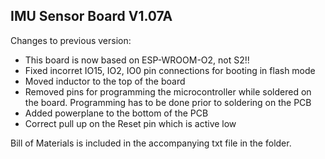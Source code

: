 ## IMU Sensor Board V1.07A

Changes to previous version:

* This board is now based on ESP-WROOM-O2, not S2!!
* Fixed incorret IO15, IO2, IO0 pin connections for booting in flash mode
* Moved inductor to the top of the board
* Removed pins for programming the microcontroller while soldered on the board. Programming has to be done prior to soldering on the PCB
* Added powerplane to the bottom of the PCB
* Correct pull up on the Reset pin which is active low

Bill of Materials is included in the accompanying txt file in the folder.